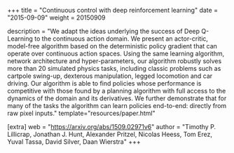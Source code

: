 +++
title = "Continuous control with deep reinforcement learning"
date = "2015-09-09"
weight = 20150909

description = "We adapt the ideas underlying the success of Deep Q-Learning to the continuous action domain. We present an actor-critic, model-free algorithm based on the deterministic policy gradient that can operate over continuous action spaces. Using the same learning algorithm, network architecture and hyper-parameters, our algorithm robustly solves more than 20 simulated physics tasks, including classic problems such as cartpole swing-up, dexterous manipulation, legged locomotion and car driving. Our algorithm is able to find policies whose performance is competitive with those found by a planning algorithm with full access to the dynamics of the domain and its derivatives. We further demonstrate that for many of the tasks the algorithm can learn policies end-to-end: directly from raw pixel inputs."
template="resources/paper.html"

[extra]
web = "https://arxiv.org/abs/1509.02971v6"
author = "Timothy P. Lillicrap, Jonathan J. Hunt, Alexander Pritzel, Nicolas Heess, Tom Erez, Yuval Tassa, David Silver, Daan Wierstra"
+++